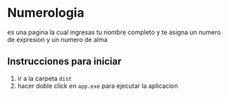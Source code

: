 # Numerologia
es una pagina la cual ingresas tu nombre completo y te asigna un numero de expresion y un numero de alma
## Instrucciones para iniciar
1. ir a la carpeta `dist`
2. hacer doble click en `app.exe` para ejecutar la aplicacion
